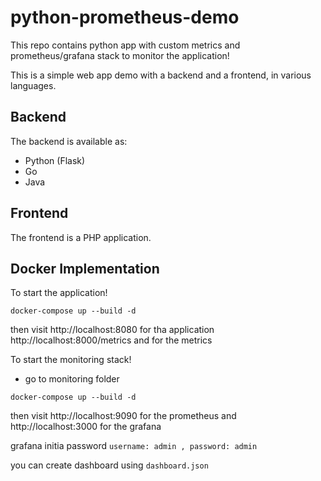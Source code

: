 # python-prometheus-demo
This repo contains python app with custom metrics and prometheus/grafana stack to monitor the application!


This is a simple web app demo with a backend and a frontend, in various languages.

## Backend

The backend is available as:

- Python (Flask)
- Go
- Java


## Frontend

The frontend is a PHP application.

## Docker Implementation

To start the application!

```docker-compose up --build -d```

then visit http://localhost:8080 for tha application http://localhost:8000/metrics and for the metrics


To start the monitoring stack!

- go to monitoring folder

```docker-compose up --build -d```

then visit http://localhost:9090 for the prometheus and http://localhost:3000 for the grafana

grafana initia password ```username: admin , password: admin```

you can create dashboard using ```dashboard.json```



